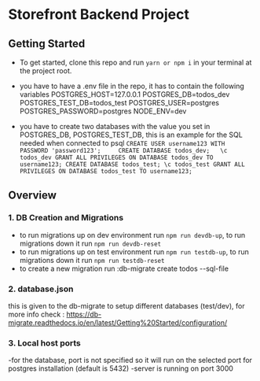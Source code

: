 # Storefront Backend Project

## Getting Started

- To get started, clone this repo and run `yarn or npm i` in your terminal at the project root.

- you have to have a .env file in the repo, it has to contain the following variables
POSTGRES_HOST=127.0.0.1
POSTGRES_DB=todos_dev
POSTGRES_TEST_DB=todos_test
POSTGRES_USER=postgres
POSTGRES_PASSWORD=postgres
NODE_ENV=dev

- you have to create two databases with the value you set in POSTGRES_DB, POSTGRES_TEST_DB, this is an example for the SQL needed when connected to psql
`
CREATE USER username123 WITH PASSWORD 'password123';    
CREATE DATABASE todos_dev;  
\c todos_dev
GRANT ALL PRIVILEGES ON DATABASE todos_dev TO username123;
CREATE DATABASE todos_test;
\c todos_test
GRANT ALL PRIVILEGES ON DATABASE todos_test TO username123;
`

## Overview


### 1.  DB Creation and Migrations

- to run migrations up on dev environment run `npm run devdb-up`, to run migrations down it run `npm run devdb-reset`
- to run migrations up on test environment run `npm run testdb-up`, to run migrations down it run `npm run testdb-reset`
- to create a new migration run :db-migrate create todos --sql-file

### 2. database.json
this is given to the db-migrate to setup different databases (test/dev), for more info check :
https://db-migrate.readthedocs.io/en/latest/Getting%20Started/configuration/


### 3. Local host ports
-for the database, port is not specified so it will run on the selected port for postgres installation (default is 5432)
-server is running on port 3000